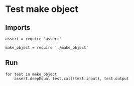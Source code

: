 # Test make object

## Imports

	assert = require 'assert'

	make_object = require './make_object'


## Run

	for test in make_object
		assert.deepEqual test.call(test.input), test.output
